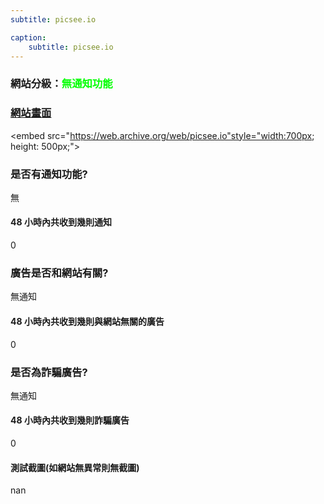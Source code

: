 ```yaml
---
subtitle: picsee.io

caption:
	subtitle: picsee.io
---
```


<h3>網站分級：<font color="#00FF00">無通知功能</font></h3>

### [網站畫面](picsee.io)
<embed src="https://web.archive.org/web/picsee.io"style="width:700px; height: 500px;">

### 是否有通知功能?
無

#### 48 小時內共收到幾則通知
0

### 廣告是否和網站有關?
無通知

#### 48 小時內共收到幾則與網站無關的廣告
0

### 是否為詐騙廣告?
無通知

#### 48 小時內共收到幾則詐騙廣告
0

#### 測試截圖(如網站無異常則無截圖)
nan

